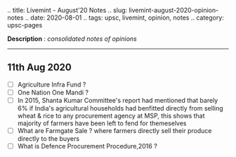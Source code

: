 .. title: Livemint - August'20  Notes
.. slug: livemint-august-2020-opinion-notes
.. date: 2020-08-01 
.. tags: upsc, livemint, opinion, notes
.. category: upsc-pages

**Description** : *consolidated notes of opinions*
<!-- TEASER_END -->

***

## 11th Aug 2020
- [ ] Agriculture Infra Fund ? 
- [ ] One Nation One Mandi ? 
- [ ] In 2015, Shanta Kumar Committee's report had mentioned that barely 6% if India's agricultural households had benfitted directly from selling wheat & rice to any procurement agency at MSP, this shows that majority of farmers have been left to fend for themeselves
- [ ] What are Farmgate Sale ? where farmers directly sell their produce directly to the buyers 
- [ ] What is Defence Procurement Procedure,2016 ? 